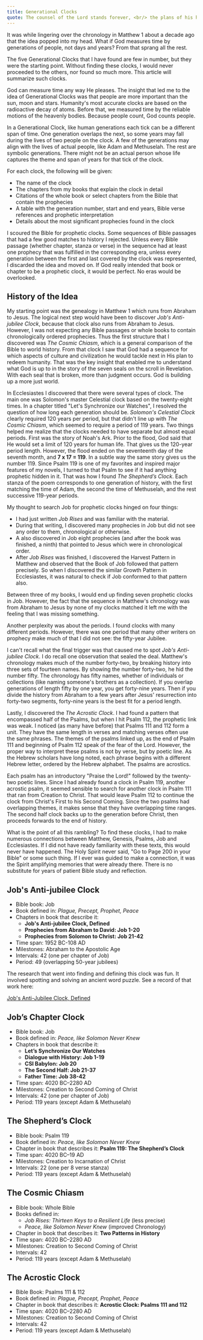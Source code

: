 ```yaml
---
title: Generational Clocks
quote: The counsel of the Lord stands forever, <br/> the plans of his heart to all generations. <br/> - Psalm 33:11
---
```

It was while lingering over the chronology in Matthew 1 about a decade ago that the idea popped into my head.
What if God measures time by generations of people, not days and years? From that sprang all the rest.

The five Generational Clocks that I have found are few in number, but they were the starting point. 
Without finding these clocks, I would never proceeded to the others, nor found so much more. 
This article will summarize such clocks.

God can measure time any way He pleases. The insight that led me to the idea of Generational Clocks was that 
people are more important than the sun, moon and stars. Humanity's most accurate clocks are based on the 
radioactive decay of atoms. Before that, we measured time by the reliable motions of the heavenly bodies. 
Because people count, God counts people.

In a Generational Clock, like human generations each tick can be a different span of time.
One generation overlaps the next, so some years may fall during the lives of two people on the clock.
A few of the generations may align with the lives of actual people, like Adam and Methuselah.
The rest are symbolic generations. There might not be an actual person whose life captures the theme
and span of years for that tick of the clock.

For each clock, the following will be given:

  - The name of the clock
  - The chapters from my books that explain the clock in detail
  - Citations of the whole book or select chapters from the Bible that contain the prophecies
  - A table with the generation number, start and end years, Bible verse references and prophetic interpretation
  - Details about the most significant prophecies found in the clock

I scoured the Bible for prophetic clocks. Some sequences of Bible passages that had a few good matches to history I rejected.
Unless every Bible passage (whether chapter, stanza or verse) in the sequence had at least one prophecy that was
fulfilled in the corresponding era, unless every generation between the first and last covered by the clock was represented, I discarded the idea and moved on. If God really intended that book or chapter to be a prophetic clock, it would be perfect.
No eras would be overlooked.

## History of the Idea

My starting point was the genealogy in Matthew 1 which runs from Abraham to Jesus. The logical next step would have been 
to discover *Job's Anti-jubilee Clock*, because that clock also runs from Abraham to Jesus.
However, I was not expecting any Bible passages or whole books to contain chronologically ordered prophecies.
Thus the first structure that I discovered was *The Cosmic Chiasm*, which is a general comparison of the Bible to world history.
From that clock I saw that God had a sequence for which aspects of culture and civilization he would tackle next in His plan
to redeem humanity. That was the key insight that enabled me to understand what God is up to in the story of the seven seals on the 
scroll in Revelation. With each seal that is broken, more than judgment occurs. God is building up a more just world.

In Ecclesiastes I discovered that there were several types of clock. The main one was Solomon's master Celestial clock based on the
twenty-eight times. In a chapter titled "Let's Synchronize our Watches", I resolved the question of how long each generation should be.
*Solomon's Celestial Clock* clearly required 120 years per period, but that didn't line up with *The Cosmic Chiasm*, which seemed to
require a period of 119 years. Two things helped me realize that the clocks needed to have separate but almost equal periods.
First was the story of Noah's Ark. Prior to the flood, God said that He would set a limit of 120 years for human life. That gives us
the 120-year period length. However, the flood ended on the seventeenth day of the seventh month, and **7 x 17 = 119**. In a subtle
way the same story gives us the number 119. Since Psalm 119 is one of my favorites and inspired major features of my novels, 
I turned to that Psalm to see if it had anything prophetic hidden in it. That was how I found *The Shepherd’s Clock*. 
Each stanza of the poem corresponds to one generation of history, with the first matching the time of Adam, the second the time of Methuselah,
and the rest successive 119-year periods.

My thought to search Job for prophetic clocks hinged on four things:

  - I had just written *Job Rises* and was familiar with the material.
  - During that writing, I discovered many prophecies in Job but did not see any order to them, chronological or otherwise.
  - A also discovered in Job eight prophecies (and after the book was finished, a ninth) that pointed to Jesus which were in chronological order.
  - After *Job Rises* was finished, I discovered the Harvest Pattern in Matthew and observed that the Book of Job followed that pattern precisely. So when I discovered the similar Growth Pattern in Ecclesiastes, it was natural to check if Job conformed to that pattern also.

Between three of my books, I would end up finding seven prophetic clocks in Job. However, the fact that the sequence in Matthew's chronology was
from Abraham to Jesus by none of my clocks matched it left me with the feeling that I was missing something.

Another perplexity was about the periods. I found clocks with many different periods. However, there was one period that many other writers on prophecy 
make much of that I did not see: the fifty-year Jubilee.

I can't recall what the final trigger was that caused me to spot *Job's Anti-jubilee Clock*. I do recall one observation that sealed the deal.
Matthew's chronology makes much of the number forty-two, by breaking history into three sets of fourteen names. By showing the number forty-two,
he hid the number fifty. The chronology has fifty names, whether of individuals or collections (like naming someone's brothers as a collection).
If you overlap generations of length fifty by one year, you get forty-nine years. Then if you divide the history from Abraham to a few years after Jesus' resurrection into forty-two segments, forty-nine years is the best fit for a period length.

Lastly, I discovered the *The Acrostic Clock*. I had found a pattern that encompassed half of the Psalms, but when I hit Psalm 112, the prophetic link
was weak. I noticed (as many have before) that Psalms 111 and 112 form a unit. They have the same length in verses and matching verses often use
the same phrases. The themes of the psalms linked up, as the end of Psalm 111 and beginning of Psalm 112 speak of the fear of the Lord.
However, the proper way to interpret these psalms is not by verse, but by poetic line. As the Hebrew scholars have long noted, each phrase begins
with a different Hebrew letter, ordered by the Hebrew alphabet. The psalms are acrostics. 

Each psalm has an introductory "Praise the Lord!" followed by the twenty-two poetic lines. Since I had already found a clock in Psalm 119, another
acrostic psalm, it seemed sensible to search for another clock in Psalm 111 that ran from Creation to Christ. That would leave Psalm 112 to
continue the clock from Christ's First to his Second Coming. Since the two psalms had overlapping themes, it makes sense that they have overlapping
time ranges. The second half clock backs up to the generation before Christ, then proceeds forwards to the end of history.

What is the point of all this rambling? To find these clocks, I had to make numerous connections between Matthew, Genesis, Psalms, Job and Ecclesiastes.
If I did not have ready familiarity with these texts, this would never have happened. The Holy Spirit never said, "Go to Page 200 in your Bible" or some
such thing. If I ever was guided to make a connection, it was the Spirit amplifying memories that were already there. There is no substitute for
years of patient Bible study and reflection.

## Job's Anti-jubilee Clock

  - Bible book: Job
  - Book defined in: *Plague, Precept, Prophet, Peace*
  - Chapters in book that describe it:
    - **Job's Anti-jubilee Clock, Defined**
    - **Prophecies from Abraham to David: Job 1-20**
    - **Prophecies from Solomon to Christ: Job 21-42**
  - Time span: 1952 BC-108 AD
  - Milestones: Abraham to the Apostolic Age
  - Intervals: 42 (one per chapter of Job)
  - Period: 49 (overlapping 50-year jubilees)

The research that went into finding and defining this clock was fun.
It involved spotting and solving an ancient word puzzle.
See a record of that work here:

[Job's Anti-Jubilee Clock, Defined](./job-s-anti-jubilee-clock-defined.html)


## Job’s Chapter Clock

  - Bible book: Job
  - Book defined in: *Peace, like Solomon Never Knew*
  - Chapters in book that describe it:
    - **Let’s Synchronize Our Watches**
    - **Dialogue with History: Job 1-19**
    - **CSI Babylon: Job 20**
    - **The Second Half: Job 21-37**
    - **Father Time: Job 38-42**
  - Time span: 4020 BC–2280 AD
  - Milestones: Creation to Second Coming of Christ
  - Intervals: 42 (one per chapter of Job)
  - Period: 119 years (except Adam & Methuselah)



## The Shepherd’s Clock

  - Bible book: Psalm 119
  - Book defined in: *Peace, like Solomon Never Knew*
  - Chapter in book that describes it: **Psalm 119: The Shepherd’s Clock**
  - Time span: 4020 BC–19 AD
  - Milestones: Creation to Incarnation of Christ
  - Intervals: 22 (one per 8 verse stanza)
  - Period: 119 years (except Adam & Methuselah)


## The Cosmic Chiasm

  - Bible book: Whole Bible
  - Books defined in:
    - *Job Rises: Thirteen Keys to a Resilient Life* (less precise)
    - *Peace, like Solomon Never Knew* (improved Chronology)
  - Chapter in book that describes it: **Two Patterns in History**
  - Time span: 4020 BC–2280 AD
  - Milestones: Creation to Second Coming of Christ
  - Intervals: 42
  - Period: 119 years (except Adam & Methuselah)

## The Acrostic Clock

  - Bible Book: Psalms 111 & 112
  - Book defined in: *Plague, Precept, Prophet, Peace*
  - Chapter in book that describes it: **Acrostic Clock: Psalms 111 and 112**
  - Time span: 4020 BC–2280 AD
  - Milestones: Creation to Second Coming of Christ
  - Intervals: 42
  - Period: 119 years (except Adam & Methuselah)


